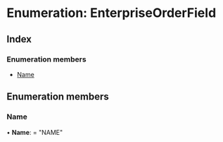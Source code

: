 
# Enumeration: EnterpriseOrderField

## Index

### Enumeration members

* [Name](enterpriseorderfield.md#name)

## Enumeration members

###  Name

• **Name**: = "NAME"
